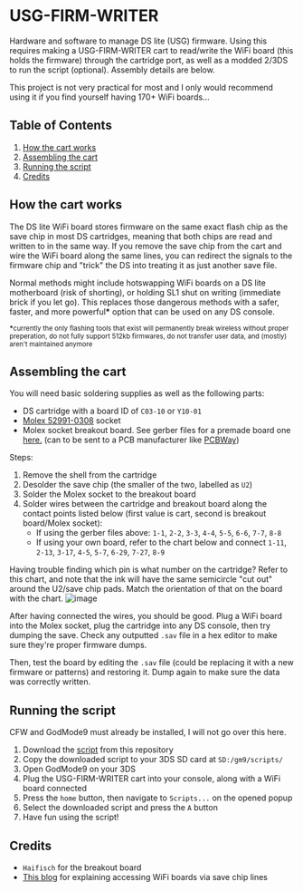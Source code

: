 # USG-FIRM-WRITER
Hardware and software to manage DS lite (USG) firmware. Using this requires making a USG-FIRM-WRITER cart to read/write the WiFi board (this holds the firmware) through the cartridge port, as well as a modded 2/3DS to run the script (optional). Assembly details are below.

This project is not very practical for most and I only would recommend using it if you find yourself having 170+ WiFi boards... 

## Table of Contents
1. [How the cart works](#how-the-cart-works)
2. [Assembling the cart](#assembling-the-cart)
3. [Running the script](#running-the-script)
4. [Credits](#credits)

## How the cart works
The DS lite WiFi board stores firmware on the same exact flash chip as the save chip in most DS cartridges, meaning that both chips are read and written to in the same way. If you remove the save chip from the cart and wire the WiFi board along the same lines, you can redirect the signals to the firmware chip and "trick" the DS into treating it as just another save file. 

Normal methods might include hotswapping WiFi boards on a DS lite motherboard (risk of shorting), or holding SL1 shut on writing (immediate brick if you let go). This replaces those dangerous methods with a safer, faster, and more powerful<b>*</b> option that can be used on any DS console.

<sup><b>*</b>currently the only flashing tools that exist will permanently break wireless without proper preperation, do not fully support 512kb firmwares, do not transfer user data, and (mostly) aren't maintained anymore</sup>

## Assembling the cart
You will need basic soldering supplies as well as the following parts:
- DS cartridge with a board ID of `C03-10` or `Y10-01`
- [Molex 52991-0308](https://mou.sr/42sjkJz) socket
- Molex socket breakout board. See gerber files for a premade board one [here.](https://github.com/IanSkinner1982/USG-FIRM-WRITER/tree/main/Breakout_Board_GerberFiles) (can to be sent to a PCB manufacturer like [PCBWay](https://www.pcbway.com/))

Steps:
1. Remove the shell from the cartridge
2. Desolder the save chip (the smaller of the two, labelled as `U2`)
3. Solder the Molex socket to the breakout board
4. Solder wires between the cartridge and breakout board along the contact points listed below (first value is cart, second is breakout board/Molex socket):
    - If using the gerber files above: `1-1`, `2-2`, `3-3`, `4-4`, `5-5`, `6-6`, `7-7`, `8-8`
    - If using your own board, refer to the chart below and connect `1-11`, `2-13`, `3-17`, `4-5`, `5-7`, `6-29`, `7-27`, `8-9`

Having trouble finding which pin is what number on the cartridge? Refer to this chart, and note that the ink will have the same semicircle "cut out" around the U2/save chip pads. Match the orientation of that on the board with the chart.
![image](https://randommeaninglesscharacters.com/assets/dsi/blog/UTL-FIRM-WRITER.jpg)

After having connected the wires, you should be good. Plug a WiFi board into the Molex socket, plug the cartridge into any DS console, then try dumping the save. Check any outputted `.sav` file in a hex editor to make sure they're proper firmware dumps.

Then, test the board by editing the `.sav` file (could be replacing it with a new firmware or patterns) and restoring it. Dump again to make sure the data was correctly written.

## Running the script
CFW and GodMode9 must already be installed, I will not go over this here.

1. Download the [script](https://github.com/IanSkinner1982/USG-FIRM-WRITER/blob/main/Script.gm9) from this repository
2. Copy the downloaded script to your 3DS SD card at `SD:/gm9/scripts/`
3. Open GodMode9 on your 3DS
4. Plug the USG-FIRM-WRITER cart into your console, along with a WiFi board connected
5. Press the `home` button, then navigate to `Scripts...` on the opened popup
6. Select the downloaded script and press the `A` button
7. Have fun using the script!

## Credits
- `Haifisch` for the breakout board
- [This blog](http://imaginglabo.web.fc2.com/DSL-Fw.htm) for explaining accessing WiFi boards via save chip lines
